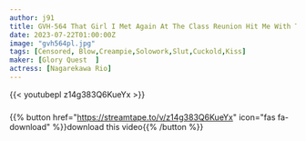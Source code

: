 ```yaml
---
author: j91
title: GVH-564 That Girl I Met Again At The Class Reunion Hit Me With The Sexual Desire That Had Accumulated In The Marriage Blue, And Even If I Ejaculated With My Self-centered Full Body Lipstick, I Couldn’t Stop. Was Broken Rukawa Rio
date: 2023-07-22T01:00:00Z
image: "gvh564pl.jpg"
tags: [Censored, Blow,Creampie,Solowork,Slut,Cuckold,Kiss]
maker: [Glory Quest  ]
actress: [Nagarekawa Rio]
---
```



{{< youtubepl z14g383Q6KueYx >}}
###

{{% button href="https://streamtape.to/v/z14g383Q6KueYx" icon="fas fa-download" %}}download this video{{% /button %}}
